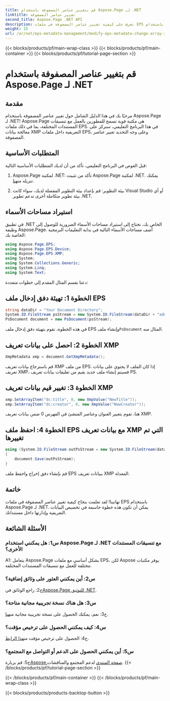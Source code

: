 ```yaml
---
title: قم بتغيير عناصر المصفوفة باستخدام Aspose.Page لـ .NET
linktitle: تغيير عناصر المصفوفة
second_title: Aspose.Page .NET API
description: تعرف على كيفية تغيير عناصر المصفوفة في ملفات EPS باستخدام Aspose.Page لـ .NET. اتبع دليلنا خطوة بخطوة لمعالجة البيانات التعريفية بكفاءة.
weight: 15
url: /ar/net/eps-metadata-management/modify-eps-metadata-change-array-items/
---
```


{{< blocks/products/pf/main-wrap-class >}}
{{< blocks/products/pf/main-container >}}
{{< blocks/products/pf/tutorial-page-section >}}

# قم بتغيير عناصر المصفوفة باستخدام Aspose.Page لـ .NET

## مقدمة

مرحبًا بك في هذا الدليل الشامل حول تغيير عناصر المصفوفة باستخدام Aspose.Page لـ .NET! Aspose.Page هي مكتبة قوية تسمح للمطورين بالعمل مع تنسيقات المستندات المختلفة، بما في ذلك ملفات EPS. في هذا البرنامج التعليمي، سنركز على معالجة بيانات XMP التعريفية داخل ملفات EPS، وعلى وجه التحديد تغيير عناصر المصفوفة.

## المتطلبات الأساسية

قبل الغوص في البرنامج التعليمي، تأكد من أن لديك المتطلبات الأساسية التالية:

1. Aspose.Page لمكتبة .NET: تأكد من تثبيت Aspose.Page لمكتبة .NET. يمكنك تنزيله من[هنا](https://releases.aspose.com/page/net/).

2. بيئة التطوير: قم بإعداد بيئة التطوير المفضلة لديك، سواء كانت Visual Studio أو أي بيئة تطوير متكاملة أخرى تدعم تطوير .NET.

## استيراد مساحات الأسماء

في تطبيق .NET الخاص بك، تحتاج إلى استيراد مساحات الأسماء الضرورية للوصول إلى وظيفة Aspose.Page. أضف مساحات الأسماء التالية في بداية التعليمات البرمجية الخاصة بك:

```csharp
using Aspose.Page.EPS;
using Aspose.Page.EPS.Device;
using Aspose.Page.EPS.XMP;
using System;
using System.Collections.Generic;
using System.Linq;
using System.Text;

```

دعنا نقسم المثال المقدم إلى خطوات متعددة:

## الخطوة 1: تهيئة دفق إدخال ملف EPS

```csharp
string dataDir = "Your Document Directory";
System.IO.FileStream psStream = new System.IO.FileStream(dataDir + "add_simple_props_input.eps", System.IO.FileMode.Open, System.IO.FileAccess.Read);
PsDocument document = new PsDocument(psStream);
```

 في هذه الخطوة، نقوم بتهيئة دفق إدخال ملف EPS وإنشاء ملف`PsDocument` المثال منه.

## الخطوة 2: احصل على بيانات تعريف XMP

```csharp
XmpMetadata xmp = document.GetXmpMetadata();
```

قم باسترجاع بيانات تعريف XMP من ملف EPS. إذا كان الملف لا يحتوي على بيانات تعريف XMP، فسيتم إنشاء ملف جديد بقيم من تعليقات بيانات تعريف PS.

## الخطوة 3: تغيير قيم بيانات تعريف XMP

```csharp
xmp.SetArrayItem("dc:title", 0, new XmpValue("NewTitle"));
xmp.SetArrayItem("dc:creator", 0, new XmpValue("NewCreator"));
```

هنا، نقوم بتغيير العنوان وعناصر المنشئ في الفهرس 0 ضمن بيانات تعريف XMP.

## الخطوة 4: احفظ ملف EPS مع بيانات تعريف XMP التي تم تغييرها

```csharp
using (System.IO.FileStream outPsStream = new System.IO.FileStream(dataDir + "change_array_items_output.eps", System.IO.FileMode.Create, System.IO.FileAccess.Write))
{
    document.Save(outPsStream);
}
```

قم بإنشاء دفق إخراج واحفظ ملف EPS ببيانات تعريف XMP المعدلة.

## خاتمة

تهانينا! لقد تعلمت بنجاح كيفية تغيير عناصر المصفوفة في ملفات EPS باستخدام Aspose.Page لـ .NET. يمكن أن تكون هذه خطوة حاسمة في تخصيص البيانات التعريفية وإدارتها داخل مستنداتك.

## الأسئلة الشائعة

### س1: هل يمكنني استخدام Aspose.Page لـ .NET مع تنسيقات المستندات الأخرى؟

A1: يتعامل Aspose.Page بشكل أساسي مع ملفات EPS، لكن Aspose يوفر مكتبات مختلفة للعمل مع تنسيقات المستندات المختلفة.

### س2: أين يمكنني العثور على وثائق إضافية؟

 ج2: راجع الوثائق في[Aspose.Page للتوثيق .NET](https://reference.aspose.com/page/net/).

### س3: هل هناك نسخة تجريبية مجانية متاحة؟

 ج3: نعم، يمكنك الحصول على نسخة تجريبية مجانية من[هنا](https://releases.aspose.com/).

### س4: كيف يمكنني الحصول على ترخيص مؤقت؟

 ج4: الحصول على ترخيص مؤقت من[هذا الرابط](https://purchase.aspose.com/temporary-license/).

### س5: أين يمكنني الحصول على الدعم أو التواصل مع المجتمع؟

 ج5: قم بزيارة[Aspose.صفحة المنتدى](https://forum.aspose.com/c/page/39) لدعم المجتمع والمناقشات.
{{< /blocks/products/pf/tutorial-page-section >}}

{{< /blocks/products/pf/main-container >}}
{{< /blocks/products/pf/main-wrap-class >}}

{{< blocks/products/products-backtop-button >}}
